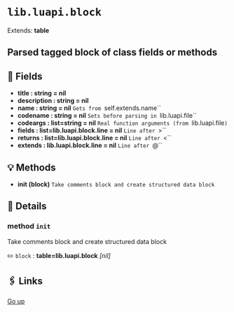 # `lib.luapi.block`

Extends: **table**

## Parsed tagged block of class fields or methods

## 📜 Fields

+ **title : string = nil**
+ **description : string = nil**
+ **name : string = nil**
  `Gets from `self.extends.name``
+ **codename : string = nil**
  `Sets before parsing in `lib.luapi.file``
+ **codeargs : list=string = nil**
  `Real function arguments (from `lib.luapi.file`)`
+ **fields : list=lib.luapi.block.line = nil**
  `Line after `>``
+ **returns : list=lib.luapi.block.line = nil**
  `Line after `<``
+ **extends : lib.luapi.block.line = nil**
  `Line after `@``

## 💡 Methods

+ **init (block)**
  `Take comments block and create structured data block`

## 🧩 Details

### method `init`

Take comments block and create structured data block

✏️ `block` : **table=lib.luapi.block** _[nil]_

## 🖇️ Links

[Go up](..)
